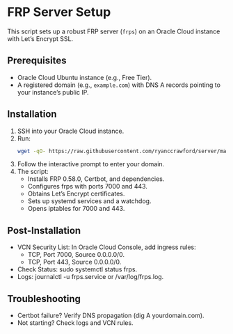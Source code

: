 # FRP Server Setup

This script sets up a robust FRP server (`frps`) on an Oracle Cloud instance with Let’s Encrypt SSL.

## Prerequisites
- Oracle Cloud Ubuntu instance (e.g., Free Tier).
- A registered domain (e.g., `example.com`) with DNS A records pointing to your instance’s public IP.

## Installation
1. SSH into your Oracle Cloud instance.
2. Run:
   ```bash
   wget -qO- https://raw.githubusercontent.com/ryanccrawford/server/main/install.sh | bash

3. Follow the interactive prompt to enter your domain.
4. The script:
   - Installs FRP 0.58.0, Certbot, and dependencies.
   - Configures frps with ports 7000 and 443.
   - Obtains Let’s Encrypt certificates.
   - Sets up systemd services and a watchdog.
   - Opens iptables for 7000 and 443.

## Post-Installation
- VCN Security List: In Oracle Cloud Console, add ingress rules:
  - TCP, Port 7000, Source 0.0.0.0/0.
  - TCP, Port 443, Source 0.0.0.0/0.
- Check Status: sudo systemctl status frps.
- Logs: journalctl -u frps.service or /var/log/frps.log.

## Troubleshooting
- Certbot failure? Verify DNS propagation (dig A yourdomain.com).
- Not starting? Check logs and VCN rules.
